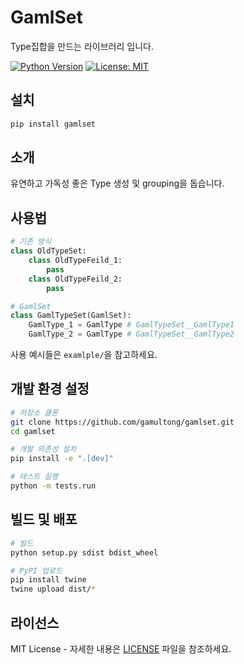 # GamlSet

Type집합을 만드는 라이브러리 입니다.

[![Python Version](https://img.shields.io/pypi/pyversions/gamlset.svg)](https://pypi.org/project/gamlset/)
[![License: MIT](https://img.shields.io/badge/License-MIT-yellow.svg)](https://opensource.org/licenses/MIT)

## 설치

```bash
pip install gamlset
```

## 소개

유연하고 가독성 좋은 Type 생성 및 grouping을 돕습니다.

## 사용법

```python
# 기존 방식
class OldTypeSet:
    class OldTypeFeild_1:
        pass
    class OldTypeFeild_2:
        pass

# GamlSet
class GamlTypeSet(GamlSet):
    GamlType_1 = GamlType # GamlTypeSet__GamlType1
    GamlType_2 = GamlType # GamlTypeSet__GamlType2
```

사용 예시들은 `examlple/`을 참고하세요.

## 개발 환경 설정

```bash
# 저장소 클론
git clone https://github.com/gamultong/gamlset.git
cd gamlset

# 개발 의존성 설치
pip install -e ".[dev]"

# 테스트 실행
python -m tests.run
```

## 빌드 및 배포

```bash
# 빌드
python setup.py sdist bdist_wheel

# PyPI 업로드
pip install twine
twine upload dist/*
```

## 라이선스

MIT License - 자세한 내용은 [LICENSE](LICENSE) 파일을 참조하세요.
